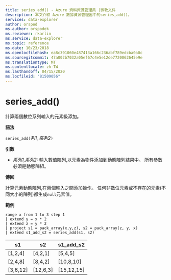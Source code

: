 ```yaml
---
title: series_add() - Azure 資料資源管理員 |微軟文件
description: 本文介紹 Azure 數據資源管理器中的series_add()。
services: data-explorer
author: orspod
ms.author: orspodek
ms.reviewer: rkarlin
ms.service: data-explorer
ms.topic: reference
ms.date: 10/23/2018
ms.openlocfilehash: ea8c391060e487413a166c236abf789edcba0a0c
ms.sourcegitcommit: 47a002b7032a05ef67c4e5e12de7720062645e9e
ms.translationtype: MT
ms.contentlocale: zh-TW
ms.lasthandoff: 04/15/2020
ms.locfileid: "81509056"
---
```

# <a name="series_add"></a>series_add()

計算兩個數位系列輸入的元素級添加。

**語法**

`series_add(`*列1*`,`*系列2*`)`

**引數**

* *系列1,系列2:* 輸入數值陣列,以元素為物件添加到動態陣列結果中。 所有參數必須是動態陣組。 

**傳回**

計算元素動態陣列,在兩個輸入之間添加操作。 任何非數位元素或不存在的元素(不同大小的陣列)都生成`null`元素值。

**範例**

```kusto
range x from 1 to 3 step 1
| extend y = x * 2
| extend z = y * 2
| project s1 = pack_array(x,y,z), s2 = pack_array(z, y, x)
| extend s1_add_s2 = series_add(s1, s2)
```

|s1|s2|s1_add_s2|
|---|---|---|
|[1,2,4]|[4,2,1]|[5,4,5]|
|[2,4,8]|[8,4,2]|[10,8,10]|
|[3,6,12]|[12,6,3]|[15,12,15]|